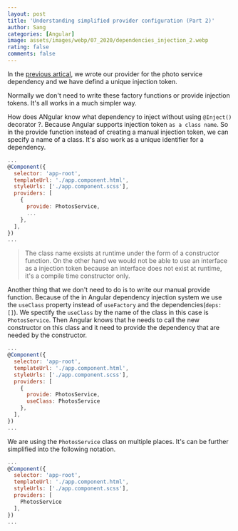 ```yaml
---
layout: post
title: 'Understanding simplified provider configuration (Part 2)'
author: Sang
categories: [Angular]
image: assets/images/webp/07_2020/dependencies_injection_2.webp
rating: false
comments: false
---
```


In the [previous artical](/Understanding-Providers-and-Injection-Tokens/), we wrote our provider for the photo service dependency and we have defind a unique injection token.

Normally we don't need to write these factory functions or provide injection tokens. It's all works in a much simpler way.

How does ANgular know what dependency to inject without using `@Inject()` decorator ?. Because Angular supports injection token `as a class name`. So in the provide function instead of creating a manual injection token, we can specify a name of a class. It's also work as a unique identifier for a dependency.

```javascript
...
@Component({
  selector: 'app-root',
  templateUrl: './app.component.html',
  styleUrls: ['./app.component.scss'],
  providers: [
    {
      provide: PhotosService,
      ...
    },
  ],
})
...
```
> The class name exsists at runtime under the form of a constructor function. On the other hand we would not be able to use an interface as a injection token because an interface does not exist at runtime, it's a compile time constructor only.

Another thing that we don't need to do is to write our manual provide function. Because of the in Angular dependency injection system we use the `useClass` property instead of `useFactory` and the dependencies(`deps: []`). We spectify the `useClass` by the name of the class in this case is `PhotosService`. Then Angular knows that he needs to call the new constructor on this class and it need to provide the dependency that are needed by the constructor.

```javascript
...
@Component({
  selector: 'app-root',
  templateUrl: './app.component.html',
  styleUrls: ['./app.component.scss'],
  providers: [
    {
      provide: PhotosService,
      useClass: PhotosService
    },
  ],
})
...
```

We are using the `PhotosService` class on multiple places. It's can be further simplified into the following notation.

```javascript
...
@Component({
  selector: 'app-root',
  templateUrl: './app.component.html',
  styleUrls: ['./app.component.scss'],
  providers: [
    PhotosService
  ],
})
...
```